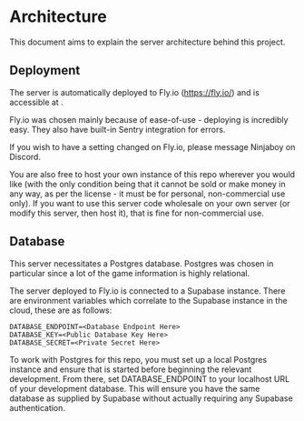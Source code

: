 # Architecture

This document aims to explain the server architecture behind this project.

## Deployment

The server is automatically deployed to Fly.io (https://fly.io/) and is accessible at <TODO />.

Fly.io was chosen mainly because of ease-of-use - deploying is incredibly easy. They also have built-in Sentry integration for errors.

If you wish to have a setting changed on Fly.io, please message Ninjaboy on Discord. 

You are also free to host your own instance of this repo wherever you would like (with the only condition being that it cannot be sold or make money in any way, as per the license - it must be for personal, non-commercial use only). If you want to use this server code wholesale on your own server (or modify this server, then host it), that is fine for non-commercial use.

## Database

This server necessitates a Postgres database. Postgres was chosen in particular since a lot of the game information is highly relational.

The server deployed to Fly.io is connected to a Supabase instance. There are environment variables which correlate to the Supabase instance in the cloud, these are as follows: 
```
DATABASE_ENDPOINT=<Database Endpoint Here>
DATABASE_KEY=<Public Database Key Here>
DATABASE_SECRET=<Private Secret Here>
```

To work with Postgres for this repo, you must set up a local Postgres instance and ensure that is started before beginning the relevant development. From there, set DATABASE_ENDPOINT to your localhost URL of your development database. This will ensure you have the same database as supplied by Supabase without actually requiring any Supabase authentication. 


